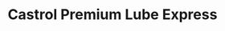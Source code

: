 ---
title: "Castrol Premium Lube Express"
url: /west-valley/castrol-premium-lube-express/
shop: car repair
---